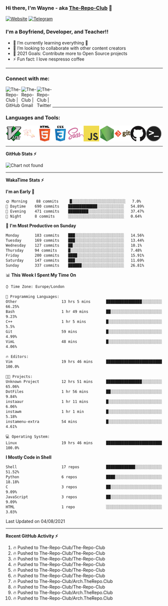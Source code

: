 ### Hi there, I'm Wayne - aka [The-Repo-Club][website] 👋

[![Website](https://img.shields.io/website?label=github.com/The-Repo-Club/&color=orange&style=flat-square&url=https://github.com/The-Repo-Club/)][website]
[![Telegram](https://img.shields.io/badge/Chat%20on-Telegram-orange.svg?color=orange&logo=telegram&style=flat-square)][telegram]

### I'm a Boyfriend, Developer, and Teacher!!

- 🌱 I’m currently learning everything 🤣
- 👯 I’m looking to collaborate with other content creators
- 🥅 2021 Goals: Contribute more to Open Source projects
- ⚡ Fun fact: I love nespresso coffee

---
### Connect with me:

[<img align="left" alt="The-Repo-Club | GitHub" width="50px" src="https://cdn.jsdelivr.net/npm/simple-icons@v3/icons/github.svg" />][website]
[<img align="left" alt="The-Repo-Club | Gmail" width="50px" src="https://cdn.jsdelivr.net/npm/simple-icons@v3/icons/gmail.svg" />][email]
[<img align="left" alt="The-Repo-Club | Twitter" width="50px" src="https://cdn.jsdelivr.net/npm/simple-icons@v3/icons/telegram.svg" />][telegram]

[website]: https://github.com/The-Repo-Club/
[email]: mailto:wayne6324@gmail.com
[telegram]: https://t.me/TheRepoClub

<br />
<br />
<br />

---
### Languages and Tools:

<img align="left" alt="Vim" width="50px" src="https://raw.githubusercontent.com/github/explore/80688e429a7d4ef2fca1e82350fe8e3517d3494d/topics/vim/vim.png" />
<img align="left" alt="Fish" width="50px" src="https://raw.githubusercontent.com/github/explore/80688e429a7d4ef2fca1e82350fe8e3517d3494d/topics/fish/fish.png" />
<img align="left" alt="HTML5" width="50px" src="https://raw.githubusercontent.com/github/explore/80688e429a7d4ef2fca1e82350fe8e3517d3494d/topics/html/html.png" />
<img align="left" alt="CSS3" width="50px" src="https://raw.githubusercontent.com/github/explore/80688e429a7d4ef2fca1e82350fe8e3517d3494d/topics/css/css.png" />
<img align="left" alt="Sass" width="50px" src="https://raw.githubusercontent.com/github/explore/80688e429a7d4ef2fca1e82350fe8e3517d3494d/topics/sass/sass.png" />
<img align="left" alt="JavaScript" width="50px" src="https://raw.githubusercontent.com/github/explore/80688e429a7d4ef2fca1e82350fe8e3517d3494d/topics/javascript/javascript.png" />
<img align="left" alt="Node.js" width="50px" src="https://raw.githubusercontent.com/github/explore/80688e429a7d4ef2fca1e82350fe8e3517d3494d/topics/nodejs/nodejs.png" />
<img align="left" alt="Git" width="50px" src="https://raw.githubusercontent.com/github/explore/80688e429a7d4ef2fca1e82350fe8e3517d3494d/topics/git/git.png" />
<img align="left" alt="GitHub" width="50px" src="https://raw.githubusercontent.com/github/explore/78df643247d429f6cc873026c0622819ad797942/topics/github/github.png" />
<img align="left" alt="Terminal" width="50px" src="https://raw.githubusercontent.com/github/explore/80688e429a7d4ef2fca1e82350fe8e3517d3494d/topics/terminal/terminal.png" />

<br />
<br />
<br />

---

**GitHub Stats ⚡**

![Chart not found](https://github-readme-stats.vercel.app/api?username=The-Repo-Club&theme=tokyonight&show_icons=true&count_private=true&hide_border=true&include_all_commits=true&custom_title=The-Repo-Club%27s+GitHub+Stats)


---

**WakaTime Stats ⚡**

<!--START_SECTION:waka-->
**I'm an Early 🐤** 

```text
🌞 Morning    88 commits     █░░░░░░░░░░░░░░░░░░░░░░░░   7.0% 
🌆 Daytime    690 commits    █████████████░░░░░░░░░░░░   54.89% 
🌃 Evening    471 commits    █████████░░░░░░░░░░░░░░░░   37.47% 
🌙 Night      8 commits      ░░░░░░░░░░░░░░░░░░░░░░░░░   0.64%

```
📅 **I'm Most Productive on Sunday** 

```text
Monday       183 commits    ███░░░░░░░░░░░░░░░░░░░░░░   14.56% 
Tuesday      169 commits    ███░░░░░░░░░░░░░░░░░░░░░░   13.44% 
Wednesday    127 commits    ██░░░░░░░░░░░░░░░░░░░░░░░   10.1% 
Thursday     94 commits     █░░░░░░░░░░░░░░░░░░░░░░░░   7.48% 
Friday       200 commits    ████░░░░░░░░░░░░░░░░░░░░░   15.91% 
Saturday     147 commits    ███░░░░░░░░░░░░░░░░░░░░░░   11.69% 
Sunday       337 commits    ██████░░░░░░░░░░░░░░░░░░░   26.81%

```


📊 **This Week I Spent My Time On** 

```text
⌚︎ Time Zone: Europe/London

💬 Programming Languages: 
Other                    13 hrs 5 mins       ████████████████░░░░░░░░░   66.25% 
Bash                     1 hr 49 mins        ██░░░░░░░░░░░░░░░░░░░░░░░   9.23% 
C++                      1 hr 5 mins         █░░░░░░░░░░░░░░░░░░░░░░░░   5.5% 
Git                      59 mins             █░░░░░░░░░░░░░░░░░░░░░░░░   4.99% 
VimL                     48 mins             █░░░░░░░░░░░░░░░░░░░░░░░░   4.06%

🔥 Editors: 
Vim                      19 hrs 46 mins      █████████████████████████   100.0%

🐱‍💻 Projects: 
Unknown Project          12 hrs 51 mins      ████████████████░░░░░░░░░   65.06% 
DotFiles                 1 hr 56 mins        ██░░░░░░░░░░░░░░░░░░░░░░░   9.84% 
instaaur                 1 hr 11 mins        █░░░░░░░░░░░░░░░░░░░░░░░░   6.06% 
instawm                  1 hr 1 min          █░░░░░░░░░░░░░░░░░░░░░░░░   5.18% 
instamenu-extra          54 mins             █░░░░░░░░░░░░░░░░░░░░░░░░   4.61%

💻 Operating System: 
Linux                    19 hrs 46 mins      █████████████████████████   100.0%

```

**I Mostly Code in Shell** 

```text
Shell                    17 repos            █████████████░░░░░░░░░░░░   51.52% 
Python                   6 repos             ████░░░░░░░░░░░░░░░░░░░░░   18.18% 
C                        3 repos             ██░░░░░░░░░░░░░░░░░░░░░░░   9.09% 
JavaScript               3 repos             ██░░░░░░░░░░░░░░░░░░░░░░░   9.09% 
HTML                     1 repo              ░░░░░░░░░░░░░░░░░░░░░░░░░   3.03%

```



 Last Updated on 04/08/2021
<!--END_SECTION:waka-->

---

**Recent GitHub Activity :zap:**

<!--START_SECTION:activity-->
1. 🔥 Pushed to The-Repo-Club/The-Repo-Club
2. 🔥 Pushed to The-Repo-Club/The-Repo-Club
3. 🔥 Pushed to The-Repo-Club/The-Repo-Club
4. 🔥 Pushed to The-Repo-Club/The-Repo-Club
5. 🔥 Pushed to The-Repo-Club/The-Repo-Club
6. 🔥 Pushed to The-Repo-Club/The-Repo-Club
7. 🔥 Pushed to The-Repo-Club/Arch.TheRepo.Club
8. 🔥 Pushed to The-Repo-Club/The-Repo-Club
9. 🔥 Pushed to The-Repo-Club/Arch.TheRepo.Club
10. 🔥 Pushed to The-Repo-Club/Arch.TheRepo.Club
<!--END_SECTION:activity-->